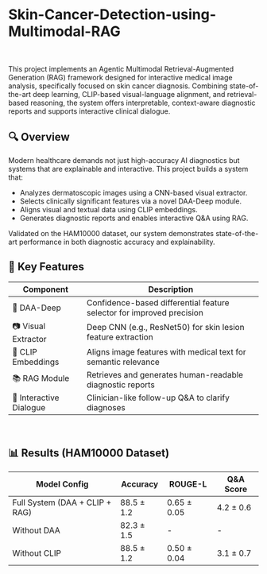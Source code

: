 # Skin-Cancer-Detection-using-Multimodal-RAG
</br>


This project implements an Agentic Multimodal Retrieval-Augmented Generation (RAG) framework designed for interactive medical image analysis, specifically focused on skin cancer diagnosis. Combining state-of-the-art deep learning, CLIP-based visual-language alignment, and retrieval-based reasoning, the system offers interpretable, context-aware diagnostic reports and supports interactive clinical dialogue.
</br>



  
## 🔍 Overview
Modern healthcare demands not just high-accuracy AI diagnostics but systems that are explainable and interactive. This project builds a system that:

- Analyzes dermatoscopic images using a CNN-based visual extractor.
- Selects clinically significant features via a novel DAA-Deep module.
- Aligns visual and textual data using CLIP embeddings.
- Generates diagnostic reports and enables interactive Q&A using RAG.

Validated on the HAM10000 dataset, our system demonstrates state-of-the-art performance in both diagnostic accuracy and explainability.
</br>



## 🧠 Key Features
| Component  | Description  |
| ------------- | ------------- |
| 🧠 DAA-Deep  | Confidence-based differential feature selector for improved precision  |
| 📷 Visual Extractor  | Deep CNN (e.g., ResNet50) for skin lesion feature extraction  |
| 🔗 CLIP Embeddings  | Aligns image features with medical text for semantic relevance |
| 📚 RAG Module  | Retrieves and generates human-readable diagnostic reports |
| 💬 Interactive Dialogue  | Clinician-like follow-up Q&A to clarify diagnoses  |
</br>


## 📊 Results (HAM10000 Dataset)
| Model Config  | Accuracy | ROUGE-L | Q&A Score | 
| ------------- | ------------- | --------- | ------ |
| Full System (DAA + CLIP + RAG) | 88.5 ± 1.2 | 0.65 ± 0.05 | 4.2 ± 0.6 |
| Without DAA | 82.3 ± 1.5 | - | - |
| Without CLIP  | 88.5 ± 1.2 | 0.50 ± 0.04 | 3.1 ± 0.7 |

